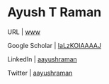 # Ayush T Raman

URL | [www](araman.rbind.io)

Google Scholar | [IaLzKOIAAAAJ](https://scholar.google.com/citations?user=IaLzKOIAAAAJ&hl=en&oi=ao)

LinkedIn | [aayushraman](https://www.linkedin.com/in/aayushraman/)

Twitter | [aayushraman](https://twitter.com/aayushraman)
